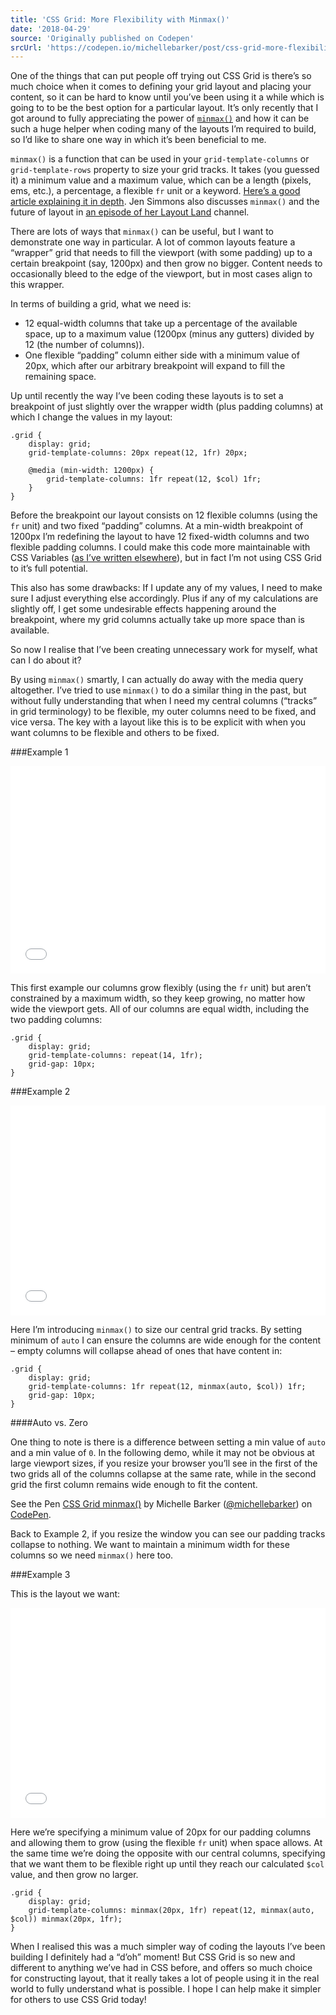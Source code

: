 ```yaml
---
title: 'CSS Grid: More Flexibility with Minmax()'
date: '2018-04-29'
source: 'Originally published on Codepen'
srcUrl: 'https://codepen.io/michellebarker/post/css-grid-more-flexibility-with-minmax'
---
```


One of the things that can put people off trying out CSS Grid is there’s so much choice when it comes to defining your grid layout and placing your content, so it can be hard to know until you’ve been using it a while which is going to to be the best option for a particular layout. It’s only recently that I got around to fully appreciating the power of [`minmax()`](https://developer.mozilla.org/en-US/docs/Web/CSS/minmax) and how it can be such a huge helper when coding many of the layouts I’m required to build, so I’d like to share one way in which it’s been beneficial to me.

`minmax()` is a function that can be used in your `grid-template-columns` or `grid-template-rows` property to size your grid tracks. It takes (you guessed it) a minimum value and a maximum value, which can be a length (pixels, ems, etc.), a percentage, a flexible `fr` unit or a keyword. [Here’s a good article explaining it in depth](http://bitsofco.de/how-the-minmax-function-works/). Jen Simmons also discusses `minmax()` and the future of layout in [an episode of her Layout Land](https://www.youtube.com/watch?v=mVQiNpqXov8) channel.

There are lots of ways that `minmax()` can be useful, but I want to demonstrate one way in particular. A lot of common layouts feature a “wrapper” grid that needs to fill the viewport (with some padding) up to a certain breakpoint (say, 1200px) and then grow no bigger. Content needs to occasionally bleed to the edge of the viewport, but in most cases align to this wrapper.

In terms of building a grid, what we need is:

- 12 equal-width columns that take up a percentage of the available space, up to a maximum value (1200px (minus any gutters) divided by 12 (the number of columns)).
- One flexible “padding” column either side with a minimum value of 20px, which after our arbitrary breakpoint will expand to fill the remaining space.

Up until recently the way I’ve been coding these layouts is to set a breakpoint of just slightly over the wrapper width (plus padding columns) at which I change the values in my layout:

```
.grid {
	display: grid;
	grid-template-columns: 20px repeat(12, 1fr) 20px;

	@media (min-width: 1200px) {
		grid-template-columns: 1fr repeat(12, $col) 1fr;
	}
}
```

Before the breakpoint our layout consists on 12 flexible columns (using the `fr` unit) and two fixed “padding” columns. At a min-width breakpoint of 1200px I’m redefining the layout to have 12 fixed-width columns and two flexible padding columns. I could make this code more maintainable with CSS Variables ([as I’ve written elsewhere](https://codepen.io/michellebarker/post/super-powered-layouts-with-css-variables-css-gr)), but in fact I’m not using CSS Grid to it’s full potential.

This also has some drawbacks: If I update any of my values, I need to make sure I adjust everything else accordingly. Plus if any of my calculations are slightly off, I get some undesirable effects happening around the breakpoint, where my grid columns actually take up more space than is available.

So now I realise that I’ve been creating unnecessary work for myself, what can I do about it?

By using `minmax()` smartly, I can actually do away with the media query altogether. I’ve tried to use `minmax()` to do a similar thing in the past, but without fully understanding that when I need my central columns (“tracks” in grid terminology) to be flexible, my outer columns need to be fixed, and vice versa. The key with a layout like this is to be explicit with when you want columns to be flexible and others to be fixed.

###Example 1

<iframe height='332' scrolling='no' title='minmax() - Example 1' src='//codepen.io/michellebarker/embed/YLNxPQ/?height=332&theme-id=0&default-tab=html,result&embed-version=2' frameborder='no' allowtransparency='true' allowfullscreen='true' style='width: 100%;'>See the Pen <a href='https://codepen.io/michellebarker/pen/YLNxPQ/'>minmax() - Example 1</a> by Michelle Barker (<a href='https://codepen.io/michellebarker'>@michellebarker</a>) on <a href='https://codepen.io'>CodePen</a>.
</iframe>

This first example our columns grow flexibly (using the `fr` unit) but aren’t constrained by a maximum width, so they keep growing, no matter how wide the viewport gets. All of our columns are equal width, including the two padding columns:

```
.grid {
	display: grid;
	grid-template-columns: repeat(14, 1fr);
	grid-gap: 10px;
}
```

###Example 2

<iframe height='336' scrolling='no' title='minmax() - Example 2' src='//codepen.io/michellebarker/embed/GdrvJy/?height=336&theme-id=0&default-tab=html,result&embed-version=2' frameborder='no' allowtransparency='true' allowfullscreen='true' style='width: 100%;'>See the Pen <a href='https://codepen.io/michellebarker/pen/GdrvJy/'>minmax() - Example 2</a> by Michelle Barker (<a href='https://codepen.io/michellebarker'>@michellebarker</a>) on <a href='https://codepen.io'>CodePen</a>.
</iframe>

Here I’m introducing `minmax()` to size our central grid tracks. By setting minimum of `auto` I can ensure the columns are wide enough for the content – empty columns will collapse ahead of ones that have content in:

```
.grid {
	display: grid;
	grid-template-columns: 1fr repeat(12, minmax(auto, $col)) 1fr;
	grid-gap: 10px;
}
```

####Auto vs. Zero

One thing to note is there is a difference between setting a min value of `auto` and a min value of `0`. In the following demo, while it may not be obvious at large viewport sizes, if you resize your browser you’ll see in the first of the two grids all of the columns collapse at the same rate, while in the second grid the first column remains wide enough to fit the content.

<p data-height="340" data-theme-id="0" data-slug-hash="deNjdY" data-default-tab="html,result" data-user="michellebarker" data-embed-version="2" data-pen-title="CSS Grid minmax()" class="codepen">See the Pen <a href="https://codepen.io/michellebarker/pen/deNjdY/">CSS Grid minmax()</a> by Michelle Barker (<a href="https://codepen.io/michellebarker">@michellebarker</a>) on <a href="https://codepen.io">CodePen</a>.</p>
<script async src="https://static.codepen.io/assets/embed/ei.js"></script>

Back to Example 2, if you resize the window you can see our padding tracks collapse to nothing. We want to maintain a minimum width for these columns so we need `minmax()` here too.

###Example 3

This is the layout we want:

<iframe height='336' scrolling='no' title='minmax() - Example 3' src='//codepen.io/michellebarker/embed/OZWjME/?height=336&theme-id=0&default-tab=html,result&embed-version=2' frameborder='no' allowtransparency='true' allowfullscreen='true' style='width: 100%;'>See the Pen <a href='https://codepen.io/michellebarker/pen/OZWjME/'>minmax() - Example 3</a> by Michelle Barker (<a href='https://codepen.io/michellebarker'>@michellebarker</a>) on <a href='https://codepen.io'>CodePen</a>.
</iframe>

Here we’re specifying a minimum value of 20px for our padding columns and allowing them to grow (using the flexible `fr` unit) when space allows. At the same time we’re doing the opposite with our central columns, specifying that we want them to be flexible right up until they reach our calculated `$col` value, and then grow no larger.

```
.grid {
	display: grid;
	grid-template-columns: minmax(20px, 1fr) repeat(12, minmax(auto, $col)) minmax(20px, 1fr);
}
```

When I realised this was a much simpler way of coding the layouts I’ve been building I definitely had a “d’oh” moment! But CSS Grid is so new and different to anything we’ve had in CSS before, and offers so much choice for constructing layout, that it really takes a lot of people using it in the real world to fully understand what is possible. I hope I can help make it simpler for others to use CSS Grid today!
